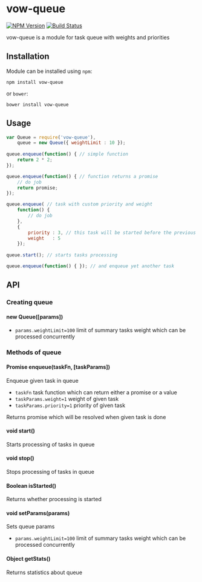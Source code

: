 # vow-queue
[![NPM Version](https://img.shields.io/npm/v/vidom.svg?style=flat-square)](https://www.npmjs.com/package/vow-queue)
[![Build Status](https://img.shields.io/travis/dfilatov/vow-queue/master.svg?style=flat-square)](https://travis-ci.org/dfilatov/vow-queue/branches)

vow-queue is a module for task queue with weights and priorities

Installation
------------

Module can be installed using `npm`:

```
npm install vow-queue
```

or `bower`:

```
bower install vow-queue
```

Usage
-----

````javascript
var Queue = require('vow-queue'),
    queue = new Queue({ weightLimit : 10 });
    
queue.enqueue(function() { // simple function
    return 2 * 2;
});

queue.enqueue(function() { // function returns a promise
    // do job
    return promise;
});

queue.enqueue( // task with custom priority and weight
    function() {
        // do job
    },
    {
        priority : 3, // this task will be started before the previous two
        weight   : 5
    });
    
queue.start(); // starts tasks processing

queue.enqueue(function() { }); // and enqueue yet another task
````

API
-----
### Creating queue
#### new Queue([params])
  * `params.weightLimit=100` limit of summary tasks weight which can be processed concurrently

### Methods of queue
#### Promise enqueue(taskFn, [taskParams])
Enqueue given task in queue
  * `taskFn` task function which can return either a promise or a value
  * `taskParams.weight=1` weight of given task
  * `taskParams.priority=1` priority of given task

Returns promise which will be resolved when given task is done

#### void start()
Starts processing of tasks in queue

#### void stop()
Stops processing of tasks in queue

#### Boolean isStarted()
Returns whether processing is started

#### void setParams(params)
Sets queue params
* `params.weightLimit=100` limit of summary tasks weight which can be processed concurrently

#### Object getStats()
Returns statistics about queue
